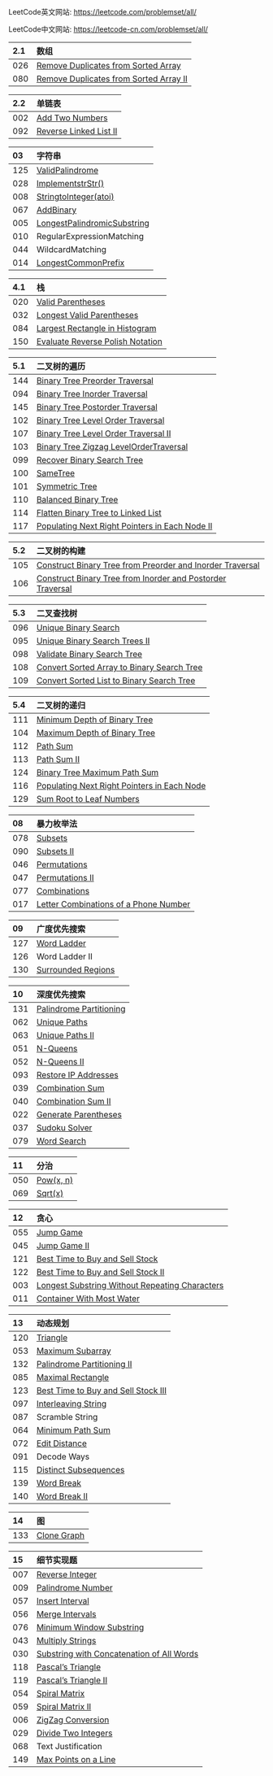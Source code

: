 LeetCode英文网站: https://leetcode.com/problemset/all/

LeetCode中文网站: https://leetcode-cn.com/problemset/all/



| 2.1  | 数组
| :------| :------
| 026	 | [Remove Duplicates from Sorted Array](https://github.com/taobaup/Algorithms/blob/master/LeetCode/026.Remove%20Duplicates%20from%20Sorted%20Array.md)    
| 080	 | [Remove Duplicates from Sorted Array II](https://github.com/taobaup/Algorithms/blob/master/LeetCode/080.Remove%20Duplicates%20from%20Sorted%20Array%20II.md)    


| 2.2  | 单链表
| :------| :------
| 002	 | [Add Two Numbers](https://github.com/taobaup/Algorithms/blob/master/LeetCode/002.Add%20Two%20Numbers.md)    
| 092	 | [Reverse Linked List II](https://github.com/taobaup/Algorithms/blob/master/LeetCode/092.Reverse%20Linked%20List%20II.md)    


| 03  | 字符串
| :------| :------
| 125 | [ValidPalindrome](https://github.com/taobaup/Algorithms/blob/master/LeetCode/125.Valid%20Palindrome.md) 
| 028 | [ImplementstrStr()](https://github.com/taobaup/Algorithms/blob/master/LeetCode/028.Implement%20strStr().md) 
| 008 | [StringtoInteger(atoi)](https://github.com/taobaup/Algorithms/blob/master/LeetCode/008.String%20to%20Integer%20(atoi).md) 
| 067 | [AddBinary](https://github.com/taobaup/Algorithms/blob/master/LeetCode/067.Add%20Binary.md) 
| 005 | [LongestPalindromicSubstring](https://github.com/taobaup/Algorithms/blob/master/LeetCode/005.Longest%20Palindromic%20Substring.md)
| 010 | RegularExpressionMatching
| 044 | WildcardMatching
| 014 | [LongestCommonPrefix](https://github.com/taobaup/Algorithms/blob/master/LeetCode/014.Longest%20Common%20Prefix.md)


| 4.1 | 栈
| :------| :------
| 020 | [Valid Parentheses](https://github.com/taobaup/Algorithms/blob/master/LeetCode/020.Valid%20Parentheses.md)
| 032 | [Longest Valid Parentheses](https://github.com/taobaup/Algorithms/blob/master/LeetCode/032.Longest%20Valid%20Parentheses.md)
| 084 | [Largest Rectangle in Histogram](https://github.com/taobaup/Algorithms/blob/master/LeetCode/084.Largest%20Rectangle%20in%20Histogram.md)
| 150 | [Evaluate Reverse Polish Notation](https://github.com/taobaup/Algorithms/blob/master/LeetCode/150.Evaluate%20Reverse%20Polish%20Notation.md)


| 5.1 | 二叉树的遍历
| :------| :------
| 144	| [Binary Tree Preorder Traversal](https://github.com/taobaup/Algorithms/blob/master/LeetCode/144.Binary%20Tree%20Preorder%20Traversal.md)  
|	094	| [Binary Tree Inorder Traversal](https://github.com/taobaup/Algorithms/blob/master/LeetCode/094.Binary%20Tree%20Inorder%20Traversal.md)    
| 145	| [Binary Tree Postorder Traversal](https://github.com/taobaup/Algorithms/blob/master/LeetCode/145.Binary%20Tree%20Postorder%20Traversal.md)  
|	102	| [Binary Tree Level Order Traversal](https://github.com/taobaup/Algorithms/blob/master/LeetCode/102.Binary%20Tree%20Level%20Order%20Traversal.md)    
| 107	| [Binary Tree Level Order Traversal II](https://github.com/taobaup/Algorithms/blob/master/LeetCode/107.Binary%20Tree%20Level%20Order%20Traversal%20II.md)   
| 103 | [Binary Tree Zigzag LevelOrderTraversal](https://github.com/taobaup/Algorithms/blob/master/LeetCode/103.Binary%20Tree%20Zigzag%20Level%20Order%20Traversal.md)
| 099 | [Recover Binary Search Tree](https://github.com/taobaup/Algorithms/blob/master/LeetCode/099.Recover%20Binary%20Search%20Tree.md)
| 100 | [SameTree](https://github.com/taobaup/Algorithms/blob/master/LeetCode/100.Same%20Tree.md)
| 101 | [Symmetric Tree](https://github.com/taobaup/Algorithms/blob/master/LeetCode/101.Symmetric%20Tree.md)
| 110 | [Balanced Binary Tree](https://github.com/taobaup/Algorithms/blob/master/LeetCode/110.Balanced%20Binary%20Tree.md)
| 114 | [Flatten Binary Tree to Linked List](https://github.com/taobaup/Algorithms/blob/master/LeetCode/114.Flatten%20Binary%20Tree%20to%20Linked%20List.md)
| 117 | [Populating Next Right Pointers in Each Node II](https://github.com/taobaup/Algorithms/blob/master/LeetCode/117.Populating%20Next%20Right%20Pointers%20in%20Each%20Node%20II.md)


| 5.2 | 二叉树的构建
| :------| :------
| 105 | [Construct Binary Tree from Preorder and Inorder Traversal](https://github.com/taobaup/Algorithms/blob/master/LeetCode/105.Construct%20Binary%20Tree%20from%20Preorder%20and%20Inorder%20Traversal.md)
| 106 | [Construct Binary Tree from Inorder and Postorder Traversal](https://github.com/taobaup/Algorithms/blob/master/LeetCode/106.Construct%20Binary%20Tree%20from%20Inorder%20and%20Postorder%20Traversal.md)


| 5.3 | 二叉查找树
| :------| :------
| 096 | [Unique Binary Search](https://github.com/taobaup/Algorithms/blob/master/LeetCode/096.Unique%20Binary%20Search%20Trees.md)
| 095 | [Unique Binary Search Trees II](https://github.com/taobaup/Algorithms/blob/master/LeetCode/095.Unique%20Binary%20Search%20Trees%20II.md)
| 098 | [Validate Binary Search Tree](https://github.com/taobaup/Algorithms/blob/master/LeetCode/098.Validate%20Binary%20Search%20Tree.md) 
| 108 | [Convert Sorted Array to Binary Search Tree](https://github.com/taobaup/Algorithms/blob/master/LeetCode/108.Convert%20Sorted%20Array%20to%20Binary%20Search%20Tree.md) 
| 109 | [Convert Sorted List to Binary Search Tree](https://github.com/taobaup/Algorithms/blob/master/LeetCode/109.Convert%20Sorted%20List%20to%20Binary%20Search%20Tree.md) 


| 5.4 | 二叉树的递归
| :------| :------
| 111 | [Minimum Depth of Binary Tree](https://github.com/taobaup/Algorithms/blob/master/LeetCode/111.Minimum%20Depth%20of%20Binary%20Tree.md)
| 104 | [Maximum Depth of Binary Tree](https://github.com/taobaup/Algorithms/blob/master/LeetCode/104.Maximum%20Depth%20of%20Binary%20Tree.md)
| 112 | [Path Sum](https://github.com/taobaup/Algorithms/blob/master/LeetCode/112.Path%20Sum.md)
| 113 | [Path Sum II](https://github.com/taobaup/Algorithms/blob/master/LeetCode/113.Path%20Sum%20II.md)
| 124 | [Binary Tree Maximum Path Sum](https://github.com/taobaup/Algorithms/blob/master/LeetCode/124.Binary%20Tree%20Maximum%20Path%20Sum.md)
| 116 | [Populating Next Right Pointers in Each Node](https://github.com/taobaup/Algorithms/blob/master/LeetCode/116.Populating%20Next%20Right%20Pointers%20in%20Each%20Node.md)
| 129 | [Sum Root to Leaf Numbers](https://github.com/taobaup/Algorithms/blob/master/LeetCode/129.Sum%20Root%20to%20Leaf%20Numbers.md)


| 08  | 暴力枚举法
| :------| :------
| 078	| [Subsets](https://github.com/taobaup/Algorithms/blob/master/LeetCode/078.Subsets.md)  
| 090	| [Subsets II](https://github.com/taobaup/Algorithms/blob/master/LeetCode/090.Subsets%20II.md)   
| 046	| [Permutations](https://github.com/taobaup/Algorithms/blob/master/LeetCode/046.Permutations.md)   
| 047	| [Permutations II](https://github.com/taobaup/Algorithms/blob/master/LeetCode/047.Permutations%20II.md)    		
| 077	| [Combinations](https://github.com/taobaup/Algorithms/blob/master/LeetCode/077.Combinations.md)   
| 017	|  [Letter Combinations of a Phone Number](https://github.com/taobaup/Algorithms/blob/master/LeetCode/017.Letter%20Combinations%20of%20a%20Phone%20Number.md)

| 09  | 广度优先搜索
| :------| :------
| 127 |  [Word Ladder](https://github.com/taobaup/Algorithms/blob/master/LeetCode/127.Word%20Ladder.md)
| 126	|   Word Ladder II    
| 130 |  [Surrounded Regions](https://github.com/taobaup/Algorithms/blob/master/LeetCode/130.Surrounded%20Regions.md)


| 10  | 深度优先搜索
| :------| :------
| 131 |  [Palindrome Partitioning](https://github.com/taobaup/Algorithms/blob/master/LeetCode/131.Palindrome%20Partitioning.md)
| 062 |  [Unique Paths](https://github.com/taobaup/Algorithms/blob/master/LeetCode/062.Unique%20Paths.md)
| 063 |  [Unique Paths II](https://github.com/taobaup/Algorithms/blob/master/LeetCode/063.Unique%20Paths%20II.md)
| 051 |  [N-Queens](https://github.com/taobaup/Algorithms/blob/master/LeetCode/051.N-Queens.md)
| 052 |  [N-Queens II](https://github.com/taobaup/Algorithms/blob/master/LeetCode/052.N-Queens%20II.md)
| 093 |  [Restore IP Addresses](https://github.com/taobaup/Algorithms/blob/master/LeetCode/093.Restore%20IP%20Addresses.md)
| 039	|  [Combination Sum](https://github.com/taobaup/Algorithms/blob/master/LeetCode/039.Combination%20Sum.md)
| 040	|  [Combination Sum II](https://github.com/taobaup/Algorithms/blob/master/LeetCode/040.Combination%20Sum%20II.md)
| 022	|  [Generate Parentheses](https://github.com/taobaup/Algorithms/blob/master/LeetCode/022.Generate%20Parentheses.md)
| 037	|  [Sudoku Solver](https://github.com/taobaup/Algorithms/blob/master/LeetCode/037.Sudoku%20Solver.md)
| 079	|  [Word Search](https://github.com/taobaup/Algorithms/blob/master/LeetCode/079.Word%20Search.md)


| 11  | 分治
| :------| :------
| 050 |  [Pow(x, n)](https://github.com/taobaup/Algorithms/blob/master/LeetCode/050.Pow(x,%20n).md)
| 069	|  [Sqrt(x)](https://github.com/taobaup/Algorithms/blob/master/LeetCode/069.Sqrt(x).md)    


| 12  | 贪心
| :------| :------
| 055	|  [Jump Game](https://github.com/taobaup/Algorithms/blob/master/LeetCode/055.Jump%20Game.md)    
| 045	|  [Jump Game II](https://github.com/taobaup/Algorithms/blob/master/LeetCode/045.Jump%20Game%20II.md)   
| 121	|  [Best Time to Buy and Sell Stock](https://github.com/taobaup/Algorithms/blob/master/LeetCode/121.Best%20Time%20to%20Buy%20and%20Sell%20Stock.md)   
| 122	|  [Best Time to Buy and Sell Stock II](https://github.com/taobaup/Algorithms/blob/master/LeetCode/122.Best%20Time%20to%20Buy%20and%20Sell%20Stock%20II.md)    
| 003	|  [Longest Substring Without Repeating Characters](https://github.com/taobaup/Algorithms/blob/master/LeetCode/003.Longest%20Substring%20Without%20Repeating%20Characters.md)
| 011	|  [Container With Most Water](https://github.com/taobaup/Algorithms/blob/master/LeetCode/011.Container%20With%20Most%20Water.md)    


| 13  | 动态规划
| :------| :------
| 120	|  [Triangle](https://github.com/taobaup/Algorithms/blob/master/LeetCode/120.Triangle.md)
|	053	|  [Maximum Subarray](https://github.com/taobaup/Algorithms/blob/master/LeetCode/053.Maximum%20Subarray.md)    
| 132 |  [Palindrome Partitioning II](https://github.com/taobaup/Algorithms/blob/master/LeetCode/132.Palindrome%20Partitioning%20II.md)
|	085	|  [Maximal Rectangle](https://github.com/taobaup/Algorithms/blob/master/LeetCode/085.Maximal%20Rectangle.md)    
| 123	|  [Best Time to Buy and Sell Stock III](https://github.com/taobaup/Algorithms/blob/master/LeetCode/123.Best%20Time%20to%20Buy%20and%20Sell%20Stock%20III.md)    
| 097	|  [Interleaving String](https://github.com/taobaup/Algorithms/blob/master/LeetCode/097.Interleaving%20String.md)    
| 087	|   Scramble String    
| 064	|  [Minimum Path Sum](https://github.com/taobaup/Algorithms/blob/master/LeetCode/064.Minimum%20Path%20Sum.md)   
| 072 | [Edit Distance](https://github.com/taobaup/Algorithms/blob/master/LeetCode/072.Edit%20Distance.md)
| 091 | Decode Ways
| 115 | [Distinct Subsequences](https://github.com/taobaup/Algorithms/blob/master/LeetCode/115.Distinct%20Subsequences.md)
| 139 | [Word Break](https://github.com/taobaup/Algorithms/blob/master/LeetCode/139.Word%20Break.md)
| 140 | [Word Break II](https://github.com/taobaup/Algorithms/blob/master/LeetCode/140.Word%20Break%20II.md)


| 14  | 图
| :------| :------
| 133 | [Clone Graph](https://github.com/taobaup/Algorithms/blob/master/LeetCode/133.Clone%20Graph.md)


| 15  | 细节实现题
| :------| :------
| 007 | [Reverse Integer](https://github.com/taobaup/Algorithms/blob/master/LeetCode/007.Reverse%20Integer.md)
| 009 | [Palindrome Number](https://github.com/taobaup/Algorithms/blob/master/LeetCode/009.Palindrome%20Number.md)
| 057 | [Insert Interval](https://github.com/taobaup/Algorithms/blob/master/LeetCode/057.Insert%20Interval.md) 
| 056 | [Merge Intervals](https://github.com/taobaup/Algorithms/blob/master/LeetCode/056.Merge%20Intervals.md) 
| 076 | [Minimum Window Substring](https://github.com/taobaup/Algorithms/blob/master/LeetCode/076.Minimum%20Window%20Substring.md) 
| 043 | [Multiply Strings](https://github.com/taobaup/Algorithms/blob/master/LeetCode/043.Multiply%20Strings.md)
| 030 | [Substring with Concatenation of All Words](https://github.com/taobaup/Algorithms/blob/master/LeetCode/030.Substring%20with%20Concatenation%20of%20All%20Words.md)
| 118 | [Pascal’s Triangle](https://github.com/taobaup/Algorithms/blob/master/LeetCode/118.Pascal's%20Triangle.md)
| 119 | [Pascal’s Triangle II](https://github.com/taobaup/Algorithms/blob/master/LeetCode/119.Pascal's%20Triangle%20II.md)
| 054 | [Spiral Matrix](https://github.com/taobaup/Algorithms/blob/master/LeetCode/054.Spiral%20Matrix.md)
| 059 | [Spiral Matrix II](https://github.com/taobaup/Algorithms/blob/master/LeetCode/059.Spiral%20Matrix%20II.md)
| 006 | [ZigZag Conversion](https://github.com/taobaup/Algorithms/blob/master/LeetCode/006.ZigZag%20Conversion.md)
| 029 | [Divide Two Integers](https://github.com/taobaup/Algorithms/blob/master/LeetCode/029.Divide%20Two%20Integers.md)
| 068 | Text Justification 
| 149 | [Max Points on a Line](https://github.com/taobaup/Algorithms/blob/master/LeetCode/149.Max%20Points%20on%20a%20Line.md)

